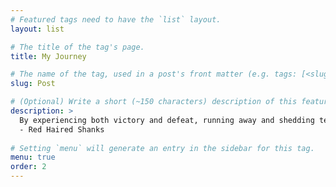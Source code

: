 ```yaml
---
# Featured tags need to have the `list` layout.
layout: list

# The title of the tag's page.
title: My Journey

# The name of the tag, used in a post's front matter (e.g. tags: [<slug>]).
slug: Post

# (Optional) Write a short (~150 characters) description of this featured tag.
description: >
  By experiencing both victory and defeat, running away and shedding tears, a man will become a man. It's okay to cry, but you have to move on.
  - Red Haired Shanks
  
# Setting `menu` will generate an entry in the sidebar for this tag.
menu: true
order: 2
---
```


